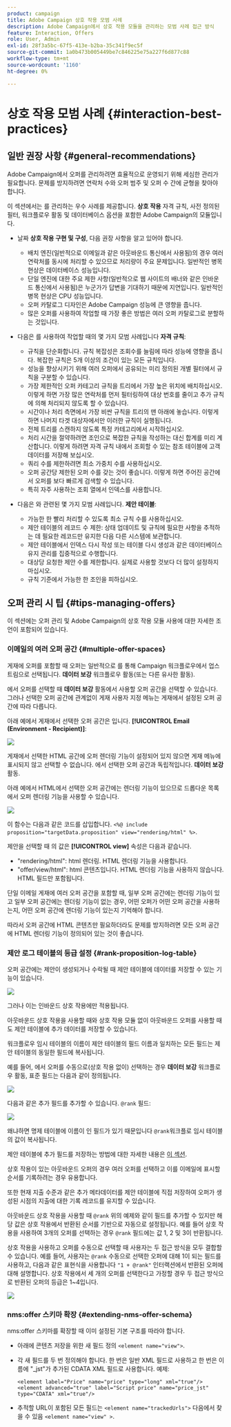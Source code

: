 ```yaml
---
product: campaign
title: Adobe Campaign 상호 작용 모범 사례
description: Adobe Campaign에서 상호 작용 모듈을 관리하는 모범 사례 접근 방식
feature: Interaction, Offers
role: User, Admin
exl-id: 28f3a5bc-67f5-413e-b2ba-35c341f9ec5f
source-git-commit: 1a0b473b005449be7c846225e75a227f6d877c88
workflow-type: tm+mt
source-wordcount: '1160'
ht-degree: 0%

---
```


# 상호 작용 모범 사례 {#interaction-best-practices}

## 일반 권장 사항 {#general-recommendations}

Adobe Campaign에서 오퍼를 관리하려면 효율적으로 운영되기 위해 세심한 관리가 필요합니다. 문제를 방지하려면 연락처 수와 오퍼 범주 및 오퍼 수 간에 균형을 찾아야 합니다.

이 섹션에서는 를 관리하는 우수 사례를 제공합니다. **상호 작용** 자격 규칙, 사전 정의된 필터, 워크플로우 활동 및 데이터베이스 옵션을 포함한 Adobe Campaign의 모듈입니다.

* 날짜 **상호 작용 구현 및 구성**, 다음 권장 사항을 알고 있어야 합니다.

   * 배치 엔진(일반적으로 이메일과 같은 아웃바운드 통신에서 사용됨)의 경우 여러 연락처를 동시에 처리할 수 있으므로 처리량이 주요 문제입니다. 일반적인 병목 현상은 데이터베이스 성능입니다.
   * 단일 엔진에 대한 주요 제한 사항(일반적으로 웹 사이트의 배너와 같은 인바운드 통신에서 사용됨)은 누군가가 답변을 기대하기 때문에 지연입니다. 일반적인 병목 현상은 CPU 성능입니다.
   * 오퍼 카탈로그 디자인은 Adobe Campaign 성능에 큰 영향을 줍니다.
   * 많은 오퍼를 사용하여 작업할 때 가장 좋은 방법은 여러 오퍼 카탈로그로 분할하는 것입니다.

* 다음은 를 사용하여 작업할 때의 몇 가지 모범 사례입니다 **자격 규칙**:

   * 규칙을 단순화합니다. 규칙 복잡성은 조회수를 늘림에 따라 성능에 영향을 줍니다. 복잡한 규칙은 5개 이상의 조건이 있는 모든 규칙입니다.
   * 성능을 향상시키기 위해 여러 오퍼에서 공유되는 미리 정의된 개별 필터에서 규칙을 구분할 수 있습니다.
   * 가장 제한적인 오퍼 카테고리 규칙을 트리에서 가장 높은 위치에 배치하십시오. 이렇게 하면 가장 많은 연락처를 먼저 필터링하여 대상 번호를 줄이고 추가 규칙에 의해 처리되지 않도록 할 수 있습니다.
   * 시간이나 처리 측면에서 가장 비싼 규칙을 트리의 맨 아래에 놓습니다. 이렇게 하면 나머지 타겟 대상자에서만 이러한 규칙이 실행됩니다.
   * 전체 트리를 스캔하지 않도록 특정 카테고리에서 시작하십시오.
   * 처리 시간을 절약하려면 조인으로 복잡한 규칙을 작성하는 대신 합계를 미리 계산합니다. 이렇게 하려면 자격 규칙 내에서 조회할 수 있는 참조 테이블에 고객 데이터를 저장해 보십시오.
   * 쿼리 수를 제한하려면 최소 가중치 수를 사용하십시오.
   * 오퍼 공간당 제한된 오퍼 수를 갖는 것이 좋습니다. 이렇게 하면 주어진 공간에서 오퍼를 보다 빠르게 검색할 수 있습니다.
   * 특히 자주 사용하는 조회 열에서 인덱스를 사용합니다.

* 다음은 와 관련된 몇 가지 모범 사례입니다. **제안 테이블**:

   * 가능한 한 빨리 처리할 수 있도록 최소 규칙 수를 사용하십시오.
   * 제안 테이블의 레코드 수 제한: 상태 업데이트 및 규칙에 필요한 사항을 추적하는 데 필요한 레코드만 유지한 다음 다른 시스템에 보관합니다.
   * 제안 테이블에서 인덱스 다시 작성 또는 테이블 다시 생성과 같은 데이터베이스 유지 관리를 집중적으로 수행합니다.
   * 대상당 요청한 제안 수를 제한합니다. 실제로 사용할 것보다 더 많이 설정하지 마십시오.
   * 규칙 기준에서 가능한 한 조인을 피하십시오.

## 오퍼 관리 시 팁 {#tips-managing-offers}

이 섹션에는 오퍼 관리 및 Adobe Campaign의 상호 작용 모듈 사용에 대한 자세한 조언이 포함되어 있습니다.

### 이메일의 여러 오퍼 공간 {#multiple-offer-spaces}

게재에 오퍼를 포함할 때 오퍼는 일반적으로 를 통해 Campaign 워크플로우에서 업스트림으로 선택됩니다. **데이터 보강** 워크플로우 활동(또는 다른 유사한 활동).

에서 오퍼를 선택할 때 **데이터 보강** 활동에서 사용할 오퍼 공간을 선택할 수 있습니다. 그러나 선택한 오퍼 공간에 관계없이 게재 사용자 지정 메뉴는 게재에서 설정된 오퍼 공간에 따라 다릅니다.

아래 예에서 게재에서 선택한 오퍼 공간은 입니다. **[!UICONTROL Email (Environment - Recipient)]**:

![](assets/Interaction-best-practices-offer-space-selected.png)

게재에서 선택한 HTML 공간에 오퍼 렌더링 기능이 설정되어 있지 않으면 게재 메뉴에 표시되지 않고 선택할 수 없습니다. 에서 선택한 오퍼 공간과 독립적입니다. **데이터 보강** 활동.

아래 예에서 HTML에서 선택한 오퍼 공간에는 렌더링 기능이 있으므로 드롭다운 목록에서 오퍼 렌더링 기능을 사용할 수 있습니다.

![](assets/Interaction-best-practices-HTML-rendering.png)

이 함수는 다음과 같은 코드를 삽입합니다. `<%@ include proposition="targetData.proposition" view="rendering/html" %>`.

제안을 선택할 때 의 값은 **[!UICONTROL view]** 속성은 다음과 같습니다.
* &quot;rendering/html&quot;: html 렌더링. HTML 렌더링 기능을 사용합니다.
* &quot;offer/view/html&quot;: html 콘텐츠입니다. HTML 렌더링 기능을 사용하지 않습니다. HTML 필드만 포함됩니다.

단일 이메일 게재에 여러 오퍼 공간을 포함할 때, 일부 오퍼 공간에는 렌더링 기능이 있고 일부 오퍼 공간에는 렌더링 기능이 없는 경우, 어떤 오퍼가 어떤 오퍼 공간을 사용하는지, 어떤 오퍼 공간에 렌더링 기능이 있는지 기억해야 합니다.

따라서 오퍼 공간에 HTML 콘텐츠만 필요하더라도 문제를 방지하려면 모든 오퍼 공간에 HTML 렌더링 기능이 정의되어 있는 것이 좋습니다.

### 제안 로그 테이블의 등급 설정 {#rank-proposition-log-table}

오퍼 공간에는 제안이 생성되거나 수락될 때 제안 테이블에 데이터를 저장할 수 있는 기능이 있습니다.

![](assets/Interaction-best-practices-offer-space-storage.png)

그러나 이는 인바운드 상호 작용에만 적용됩니다.

아웃바운드 상호 작용을 사용할 때와 상호 작용 모듈 없이 아웃바운드 오퍼를 사용할 때도 제안 테이블에 추가 데이터를 저장할 수 있습니다.

워크플로우 임시 테이블의 이름이 제안 테이블의 필드 이름과 일치하는 모든 필드는 제안 테이블의 동일한 필드에 복사됩니다.

예를 들어, 에서 오퍼를 수동으로(상호 작용 없이) 선택하는 경우 **데이터 보강** 워크플로우 활동, 표준 필드는 다음과 같이 정의됩니다.

![](assets/Interaction-best-practices-manual-offer-std-fields.png)

다음과 같은 추가 필드를 추가할 수 있습니다. `@rank` 필드:

![](assets/Interaction-best-practices-manual-offer-add-fields.png)

왜냐하면 명제 테이블에 이름이 인 필드가 있기 때문입니다 `@rank`워크플로 임시 테이블의 값이 복사됩니다.

제안 테이블에 추가 필드를 저장하는 방법에 대한 자세한 내용은 [이 섹션](interaction-send-offers.md#storing-offer-rankings-and-weights).

상호 작용이 있는 아웃바운드 오퍼의 경우 여러 오퍼를 선택하고 이를 이메일에 표시할 순서를 기록하려는 경우 유용합니다.

또한 현재 지출 수준과 같은 추가 메타데이터를 제안 테이블에 직접 저장하여 오퍼가 생성된 시점의 지출에 대한 기록 레코드를 유지할 수 있습니다.

아웃바운드 상호 작용을 사용할 때 `@rank` 위의 예제와 같이 필드를 추가할 수 있지만 해당 값은 상호 작용에서 반환된 순서를 기반으로 자동으로 설정됩니다. 예를 들어 상호 작용을 사용하여 3개의 오퍼를 선택하는 경우 `@rank` 필드에는 값 1, 2 및 3이 반환됩니다.

상호 작용을 사용하고 오퍼를 수동으로 선택할 때 사용자는 두 접근 방식을 모두 결합할 수 있습니다. 예를 들어, 사용자는 `@rank` 수동으로 선택한 오퍼에 대해 1이 되는 필드를 사용하고, 다음과 같은 표현식을 사용합니다 `"1 + @rank"` 인터랙션에서 반환된 오퍼에 대해 설명합니다. 상호 작용에서 세 개의 오퍼를 선택한다고 가정할 경우 두 접근 방식으로 반환된 오퍼의 등급은 1~4입니다.

![](assets/Interaction-best-practices-manual-offer-combined.png)

### nms:offer 스키마 확장 {#extending-nms-offer-schema}

nms:offer 스키마를 확장할 때 이미 설정된 기본 구조를 따라야 합니다.
* 아래에 콘텐츠 저장을 위한 새 필드 정의 `<element name="view">`.
* 각 새 필드를 두 번 정의해야 합니다. 한 번은 일반 XML 필드로 사용하고 한 번은 이름에 &quot;_jst&quot;가 추가된 CDATA XML 필드로 사용합니다. 예제:

  ```
  <element label="Price" name="price" type="long" xml="true"/>
  <element advanced="true" label="Script price" name="price_jst" type="CDATA" xml="true"/>
  ```

* 추적할 URL이 포함된 모든 필드는 `<element name="trackedUrls">` 다음에서 찾을 수 있음 `<element name="view" >`.
